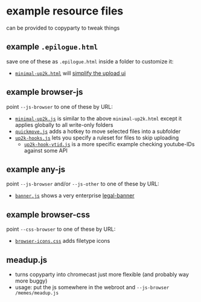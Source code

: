 # example resource files

can be provided to copyparty to tweak things



## example `.epilogue.html`
save one of these as `.epilogue.html` inside a folder to customize it:

* [`minimal-up2k.html`](minimal-up2k.html) will [simplify the upload ui](https://user-images.githubusercontent.com/241032/118311195-dd6ca380-b4ef-11eb-86f3-75a3ff2e1332.png)



## example browser-js
point `--js-browser` to one of these by URL:

* [`minimal-up2k.js`](minimal-up2k.js) is similar to the above `minimal-up2k.html` except it applies globally to all write-only folders
* [`quickmove.js`](quickmove.js) adds a hotkey to move selected files into a subfolder
* [`up2k-hooks.js`](up2k-hooks.js) lets you specify a ruleset for files to skip uploading
  * [`up2k-hook-ytid.js`](up2k-hook-ytid.js) is a more specific example checking youtube-IDs against some API



## example any-js
point `--js-browser` and/or `--js-other` to one of these by URL:

* [`banner.js`](banner.js) shows a very enterprise [legal-banner](https://github.com/user-attachments/assets/8ae8e087-b209-449c-b08d-74e040f0284b)



## example browser-css
point `--css-browser` to one of these by URL:

* [`browser-icons.css`](browser-icons.css) adds filetype icons



## meadup.js

* turns copyparty into chromecast just more flexible (and probably way more buggy)
* usage: put the js somewhere in the webroot and `--js-browser /memes/meadup.js`
